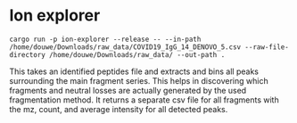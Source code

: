 # Ion explorer

```
cargo run -p ion-explorer --release -- --in-path /home/douwe/Downloads/raw_data/COVID19_IgG_14_DENOVO_5.csv --raw-file-directory /home/douwe/Downloads/raw_data/ --out-path .
```

This takes an identified peptides file and extracts and bins all peaks surrounding the main fragment series. This helps in discovering which fragments and neutral losses are actually generated by the used fragmentation method. It returns a separate csv file for all fragments with the mz, count, and average intensity for all detected peaks.